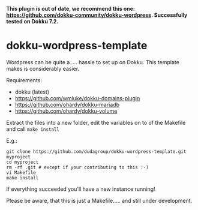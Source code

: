 **This plugin is out of date, we recommend this one: https://github.com/dokku-community/dokku-wordpress. Successfully tested on Dokku 7.2.**


dokku-wordpress-template
========================

Wordpress can be quite a .... hassle to set up on Dokku. This template makes is considerably easier.


Requirements:
- dokku (latest)
- https://github.com/wmluke/dokku-domains-plugin
- https://github.com/ohardy/dokku-mariadb
- https://github.com/ohardy/dokku-volume


Extract the files into a new folder, edit the variables on to of the Makefile and call ```make install```

E.g.:
```
git clone https://github.com/dudagroup/dokku-wordpress-template.git myproject
cd myproject
rm -rf .git # except if your contributing to this :-)
vi Makefile
make install
```

If everything succeeded you'll have a new instance running!

Please be aware, that this is just a Makefile..... and still under development.
